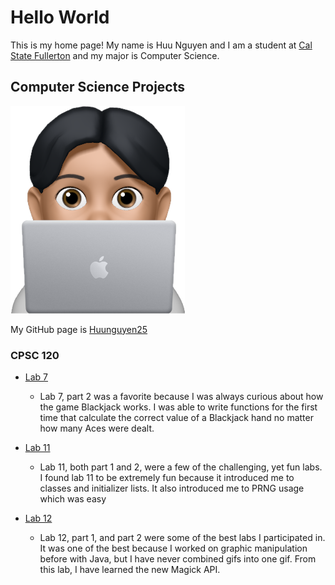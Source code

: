 # Hello World

This is my home page! My name is Huu Nguyen and I am a student at [Cal State Fullerton](http://www.fullerton.edu/) and my major is Computer Science.

## Computer Science Projects

![](images/memoji_279x332.PNG)

My GitHub page is [Huunguyen25](https://github.com/huunguyen25)

### CPSC 120

* [Lab 7]()

    * Lab 7, part 2 was a favorite because I was always curious about how the
    game Blackjack works. I was able to write functions for the first time
    that calculate the correct value of a Blackjack hand no matter how many
    Aces were dealt.

* [Lab 11](https://github.com/cpsc-fall-2023/cpsc-120-lab-11-huu-luis)

    * Lab 11, both part 1 and 2, were a few of the challenging, yet fun labs.
    I found lab 11 to be extremely fun because it introduced me to classes and
    initializer lists. It also introduced me to PRNG usage which was easy

* [Lab 12](https://github.com/cpsc-fall-2023/cpsc-120-lab-12-huu-dylan-2)

    * Lab 12, part 1, and part 2 were some of the best labs I participated 
    in. It was one of the best because I worked on graphic manipulation 
    before with Java, but I have never combined gifs into one gif. From 
    this lab, I have learned the new Magick API.